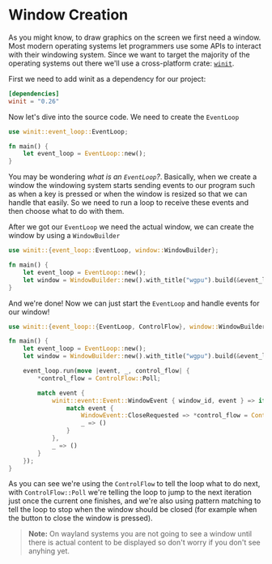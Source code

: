 # Window Creation

As you might know, to draw graphics on the screen we first need a window. Most modern operating systems let programmers use some APIs to interact with their windowing system. Since we want to target the majority of the operating systems out there we'll use a cross-platform crate: [`winit`](https://docs.rs/winit).

First we need to add winit as a dependency for our project:

```toml
[dependencies]
winit = "0.26"
```

Now let's dive into the source code. We need to create the `EventLoop`

```rust
use winit::event_loop::EventLoop;

fn main() {
    let event_loop = EventLoop::new();
}
```

You may be wondering _what is an `EventLoop`?_. Basically, when we create a window the windowing system starts sending events to our program such as when a key is pressed or when the window is resized so that we can handle that easily. So we need to run a loop to receive these events and then choose what to do with them.

After we got our `EventLoop` we need the actual window, we can create the window by using a `WindowBuilder`

```rust
use winit::{event_loop::EventLoop, window::WindowBuilder};

fn main() {
    let event_loop = EventLoop::new();
    let window = WindowBuilder::new().with_title("wgpu").build(&event_loop).unwrap();
}
```

And we're done! Now we can just start the `EventLoop` and handle events for our window!

```rust
use winit::{event_loop::{EventLoop, ControlFlow}, window::WindowBuilder, event::WindowEvent};

fn main() {
    let event_loop = EventLoop::new();
    let window = WindowBuilder::new().with_title("wgpu").build(&event_loop).unwrap();

    event_loop.run(move |event, _, control_flow| {
        *control_flow = ControlFlow::Poll;

        match event {
            winit::event::Event::WindowEvent { window_id, event } => if window_id == window.id() {
                match event {
                    WindowEvent::CloseRequested => *control_flow = ControlFlow::Exit,
                    _ => ()
                }
            },
            _ => ()
        }
    });
}
```

As you can see we're using the `ControlFlow` to tell the loop what to do next, with `ControlFlow::Poll` we're telling the loop to jump to the next iteration just once the current one finishes, and we're also using pattern matching to tell the loop to stop when the window should be closed (for example when the button to close the window is pressed).

>**Note:** On wayland systems you are not going to see a window until there is actual content to be displayed so don't worry if you don't see anyhing yet.
